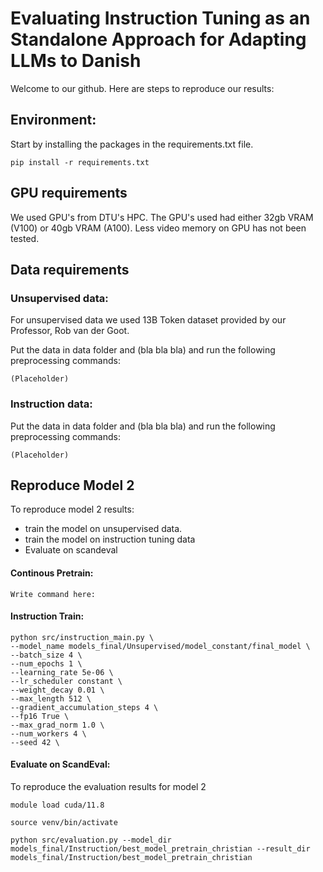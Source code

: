 # Evaluating Instruction Tuning as an Standalone Approach for Adapting LLMs to Danish
Welcome to our github. Here are steps to reproduce our results:

## Environment:
Start by installing the packages in the requirements.txt file.
```
pip install -r requirements.txt
```

## GPU requirements
We used GPU's from DTU's HPC. The GPU's used had either 32gb VRAM (V100) or 40gb VRAM (A100).
Less video memory on GPU has not been tested. 

## Data requirements
### Unsupervised data:
For unsupervised data we used 13B Token dataset provided by our Professor, Rob van der Goot.

Put the data in data folder and (bla bla bla) and run the following preprocessing commands:
```
(Placeholder)
```


### Instruction data:
Put the data in data folder and (bla bla bla) and run the following preprocessing commands:
```
(Placeholder)
```



## Reproduce Model 2
To reproduce model 2 results: 
* train the model on unsupervised data.
* train the model on instruction tuning data
* Evaluate on scandeval

#### Continous Pretrain:
```
Write command here:
```


#### Instruction Train:
````
python src/instruction_main.py \
--model_name models_final/Unsupervised/model_constant/final_model \
--batch_size 4 \
--num_epochs 1 \
--learning_rate 5e-06 \
--lr_scheduler constant \
--weight_decay 0.01 \
--max_length 512 \
--gradient_accumulation_steps 4 \
--fp16 True \
--max_grad_norm 1.0 \
--num_workers 4 \
--seed 42 \
````


#### Evaluate on ScandEval: 
To reproduce the evaluation results for model 2
```
module load cuda/11.8

source venv/bin/activate

python src/evaluation.py --model_dir models_final/Instruction/best_model_pretrain_christian --result_dir models_final/Instruction/best_model_pretrain_christian
```



